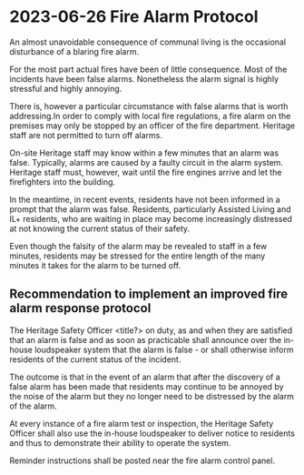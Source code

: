 # 2023-06-26 Fire Alarm Protocol

An almost unavoidable consequence of communal living is the occasional disturbance of a blaring fire alarm.

For the most part actual fires have been of little consequence. Most of the incidents have been false alarms. Nonetheless the alarm signal is highly stressful and highly annoying.

There is, however a particular circumstance with false alarms that is worth addressing.In order to comply with local fire regulations, a fire alarm on the premises may only be stopped by an officer of the fire department. Heritage staff are not permitted to turn off alarms.

On-site Heritage staff may know within a few minutes that an alarm was false. Typically, alarms are caused by a faulty circuit in the alarm system. Heritage staff must, however, wait until the fire engines arrive and let the firefighters into the building.

In the meantime, in recent events, residents have not been informed in a prompt that the alarm was false. Residents, particularly Assisted Living and IL+ residents, who are waiting in place may become increasingly distressed at not knowing the current status of their safety.

Even though the falsity of the alarm may be revealed to staff in a few minutes, residents may be stressed for the entire length of the many minutes it takes for the alarm to be turned off.

## Recommendation to implement an improved fire alarm response protocol

The Heritage Safety Officer <title?> on duty, as and when they are satisfied that an alarm is false and as soon as practicable shall announce over the in-house loudspeaker system that the alarm is false - or shall otherwise inform residents of the current status of the incident.

The outcome is that in the event of an alarm that after the discovery of a false alarm has been made that residents may continue to be annoyed by the noise of the alarm but they no longer need to be distressed by the alarm of the alarm.

At every instance of a fire alarm test or inspection, the Heritage Safety Officer shall also use the in-house loudspeaker to deliver notice to residents and thus to demonstrate their ability to operate the system.

Reminder instructions shall be posted near the fire alarm control panel.

